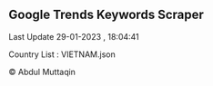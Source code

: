 

## Google Trends Keywords Scraper 
 
Last Update 29-01-2023 , 18:04:41

Country List :
VIETNAM.json



© Abdul Muttaqin 
